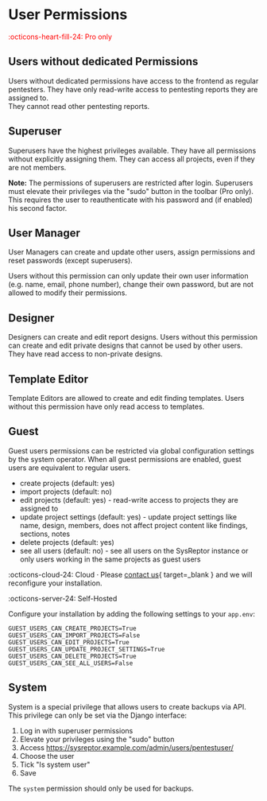 # User Permissions
<span style="color:red;">:octicons-heart-fill-24: Pro only</span>

## Users without dedicated Permissions
Users without dedicated permissions have access to the frontend as regular pentesters. 
They have only read-write access to pentesting reports they are assigned to.  
They cannot read other pentesting reports.

## Superuser
Superusers have the highest privileges available.
They have all permissions without explicitly assigning them. They can access all projects, even if they are not members.

**Note:** The permissions of superusers are restricted after login. Superusers must elevate their privileges via the "sudo" button in the toolbar (Pro only). This requires the user to reauthenticate with his password and (if enabled) his second factor.

## User Manager
User Managers can create and update other users, assign permissions and reset passwords (except superusers).

Users without this permission can only update their own user information (e.g. name, email, phone number), change their own password, but are not allowed to modify their permissions.

## Designer
Designers can create and edit report designs. Users without this permission can create and edit private designs that cannot be used by other users. They have read access to non-private designs.

## Template Editor
Template Editors are allowed to create and edit finding templates.
Users without this permission have only read access to templates.

## Guest
Guest users permissions can be restricted via global configuration settings by the system operator.
When all guest permissions are enabled, guest users are equivalent to regular users.

* create projects (default: yes)
* import projects (default: no)
* edit projects (default: yes) - read-write access to projects they are assigned to
* update project settings (default: yes) - update project settings like name, design, members, does not affect project content like findings, sections, notes
* delete projects (default: yes)
* see all users (default: no) - see all users on the SysReptor instance or only users working in the same projects as guest users

:octicons-cloud-24: Cloud · Please [contact us](../contact-us.md){ target=_blank } and we will reconfigure your installation.

:octicons-server-24: Self-Hosted

Configure your installation by adding the following settings to your `app.env`:
```
GUEST_USERS_CAN_CREATE_PROJECTS=True
GUEST_USERS_CAN_IMPORT_PROJECTS=False
GUEST_USERS_CAN_EDIT_PROJECTS=True
GUEST_USERS_CAN_UPDATE_PROJECT_SETTINGS=True
GUEST_USERS_CAN_DELETE_PROJECTS=True
GUEST_USERS_CAN_SEE_ALL_USERS=False
```

## System
System is a special privilege that allows users to create backups via API. This privilege can only be set via the Django interface:

1. Log in with superuser permissions
2. Elevate your privileges using the "sudo" button
3. Access https://sysreptor.example.com/admin/users/pentestuser/
4. Choose the user
5. Tick "Is system user"
6. Save

The `system` permission should only be used for backups.